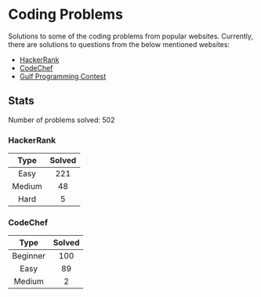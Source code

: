 # Coding Problems

Solutions to some of the coding problems from popular websites. Currently, there are solutions to questions from the below mentioned websites:
* [HackerRank](HackerRank "HackerRank")
* [CodeChef](CodeChef "CodeChef")
* [Gulf Programming Contest](Gulf%20Programming%20Contest "GPC")

## Stats

Number of problems solved: 502

### HackerRank

|Type|Solved|
|:---:|:---:|
|Easy|221|
|Medium|48|
|Hard|5|

### CodeChef

|Type|Solved|
|:---:|:---:|
|Beginner|100|
|Easy|89|
|Medium|2|